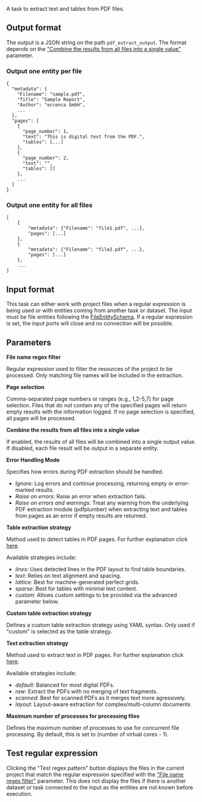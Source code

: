A task to extract text and tables from PDF files.

## Output format

The output is a JSON string on the path `pdf_extract_output`. The format depends on the
["Combine the results from all files into a single value"](#parameter_doc_all_files) parameter.


### Output one entity per file

```
{
  "metadata": {
    "Filename": "sample.pdf",
    "Title": "Sample Report",
    "Author": "eccenca GmbH",
    ...
  },
  "pages": [
    {
      "page_number": 1,
      "text": "This is digital text from the PDF.",
      "tables": [...]
    },
    {
      "page_number": 2,
      "text": "",
      "tables": []
    },
    ...
  ]
}
```


### Output one entity for all files

```
[
    {
        "metadata": {"Filename": "file1.pdf", ...},
        "pages": [...]
    },
    {
        "metadata": {"Filename": "file2.pdf", ...},
        "pages": [...]
    },
    ...
]
```

## Input format

This task can either work with project files when a regular expression is being used or with
entities coming from another task or dataset. 
The input must be file entities following the [FileEntitySchema](https://github.com/eccenca/cmem-plugin-base/blob/main/cmem_plugin_base/dataintegration/typed_entities/file.py).
If a regular expression is set, the input ports will close and no connection will be possible.


## Parameters

**<a id="parameter_doc_regex">File name regex filter</a>**

Regular expression used to filter the resources of the project to be processed. Only matching file names will be included in the extraction.

**<a id="page_selection">Page selection</a>**

Comma-separated page numbers or ranges (e.g., 1,2-5,7) for page selection. Files that do not contain any of the specified pages will return
empty results with the information logged. If no page selection is specified, all pages will be processed.

**<a id="parameter_doc_all_files">Combine the results from all files into a single value</a>**

If enabled, the results of all files will be combined into a single output value. If disabled, each file result will be output in a separate entity.

**<a id="parameter_doc_error_handling">Error Handling Mode</a>**

Specifies how errors during PDF extraction should be handled.  
- *Ignore*: Log errors and continue processing, returning empty or error-marked results.  
- *Raise on errors*: Raise an error when extraction fails.  
- *Raise on errors and warnings*: Treat any warning from the underlying PDF extraction module (pdfplumber) when extracting text and tables from pages as an error if empty results are returned.

**<a id="parameter_doc_table_strategy">Table extraction strategy</a>**

Method used to detect tables in PDF pages. For further explanation click [here](https://github.com/jsvine/pdfplumber/blob/stable/README.md#extracting-tables).

Available strategies include:  
- *lines*: Uses detected lines in the PDF layout to find table boundaries.  
- *text*: Relies on text alignment and spacing.
- *lattice*: Best for machine-generated perfect grids.
- *sparse*: Best for tables with minimal text content.
- *custom*: Allows custom settings to be provided via the advanced parameter below.

**<a id="parameter_doc_custom_table_strategy">Custom table extraction strategy</a>**

Defines a custom table extraction strategy using YAML syntax. Only used if "custom" is selected as the table strategy.

**<a id="parameter_doc_text_strategy">Text extraction strategy</a>**

Method used to extract text in PDF pages. For further explanation click [here](https://github.com/jsvine/pdfplumber/blob/stable/README.md#extracting-text). 

Available strategies include:
- *default*: Balanced for most digital PDFs.
- *raw*: Extract the PDFs with no merging of text fragments.
- *scanned*: Best for scanned PDFs as it merges text more agressively.
- *layout*: Layout-aware extraction for complex/multi-column documents

**<a id="parameter_doc_max_processes">Maximum number of processes for processing files</a>**

Defines the maximum number of processes to use for concurrent file processing. By default, this is set to (number of virtual cores - 1).


## Test regular expression

Clicking the "Test regex pattern" button displays the files in the current project that match the regular expression
specified with the ["File name regex filter"](#parameter_doc_regex) parameter.
This does not display the files if there is another dataset or task connected to the input
as the entities are not known before execution.
